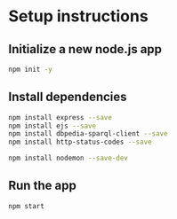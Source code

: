 # Setup instructions

## Initialize a new node.js app

```bash
npm init -y
```

## Install dependencies

```bash
npm install express --save
npm install ejs --save
npm install dbpedia-sparql-client --save
npm install http-status-codes --save

npm install nodemon --save-dev
```

## Run the app

```bash
npm start
```

